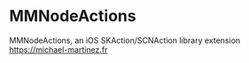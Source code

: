 # MMNodeActions
MMNodeActions, an iOS SKAction/SCNAction library extension https://michael-martinez.fr
